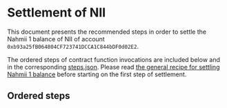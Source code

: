 # Settlement of NII
This document presents the recommended steps in order to settle the Nahmii 1
balance of NII of account `0xb93a25fB064804CF723741DCCA1C844bDF0d02E2`.

The ordered steps of contract function invocations are included below and in
the corresponding [steps.json](./steps.json). Please read [the general recipe
for settling Nahmii 1 balance](../../README.md) before starting on the first
step of settlement.

## Ordered steps

